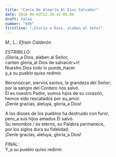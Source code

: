```yaml
---
title: "Canto De Alegría Al Dios Salvador"
date: 2018-04-03T22:39:41-05:00
draft: false
number: "046"
firstline: "¡Gloria a Dios, alaben al Señor"
---
```


_M., L.: Efraín Calderón_

_ESTRIBILLO:_  
¡Gloria_a Dios, alaben al Señor,  
canten gloria_al Dios de salvació➘n!  
Nuestro Dios todo lo puede_hacer  
y_a su pueblo quiso redimir.

Reconozcan, siervos santos, la grandeza del Señor;  
por la sangre del Cordero nos salvó.  
Él es nuestro Padre, somos hijos de su corazón,  
hemos sido rescatados por su_amor.  
¡Denle gracias, aleluya, gloria_a Dios!

A los dioses de los pueblos ha destruído con furor,  
pero_a sus hijos amados Él salvó.  
Su renombre / es eterno, su Palabra permanece,  
por los siglos dura su fidelidad.  
¡Denle gracias, aleluya, gloria_a Dios!

_FINAL:_  
Y_a su pueblo quiso redimir.